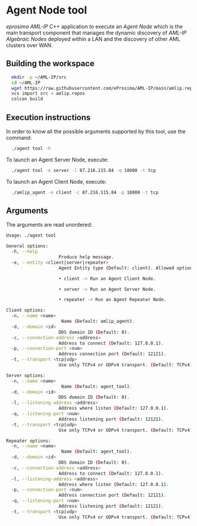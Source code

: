 # Agent Node tool

*eprosima AML-IP* C++ application to execute an *Agent Node* which is the main transport component that manages the dynamic discovery of *AML-IP Algebraic Nodes* deployed within a LAN and the discovery of other AML clusters over WAN.

## Building the workspace

```sh
  mkdir -p ~/AML-IP/src
  cd ~/AML-IP
  wget https://raw.githubusercontent.com/eProsima/AML-IP/main/amlip.repos
  vcs import src < amlip.repos
  colcon build
```

## Execution instructions

In order to know all the possible arguments supported by this tool, use the command:

```sh
  ./agent tool -h
```

To launch an Agent Server Node, execute:

```sh
  ./agent tool -e server -l 87.216.115.84 -q 18000 -t tcp
```

To launch an Agent Client Node, execute:

```sh
  ./amlip_agent -e client -c 87.216.115.84 -p 18000 -t tcp
```

## Arguments

The arguments are read unordered:

```sh
Usage: ./agent tool

General options:
  -h, --help
                    Produce help message.
  -e, --entity <client|server|repeater>
                    Agent Entity type (Default: client). Allowed options:

                    • client -> Run an Agent Client Node.

                    • server -> Run an Agent Server Node.

                    • repeater -> Run an Agent Repeater Node.

Client options:
  -n, --name <name>
                     Name (Default: amlip_agent).
  -d, --domain <id>
                    DDS domain ID (Default: 0).
  -c, --connection-address <address>
                    Address to connect (Default: 127.0.0.1).
  -p, --connection-port <num>
                    Address connection port (Default: 12121).
  -t, --transport <tcp|udp>
                    Use only TCPv4 or UDPv4 transport. (Default: TCPv4).

Server options:
  -n, --name <name>
                     Name (Default: agent_tool).
  -d, --domain <id>
                    DDS domain ID (Default: 0).
  -l, --listening-address <address>
                    Address where listen (Default: 127.0.0.1).
  -q, --listening-port <num>
                    Address listening port (Default: 12121).
  -t, --transport <tcp|udp>
                    Use only TCPv4 or UDPv4 transport. (Default: TCPv4).

Repeater options:
  -n, --name <name>
                     Name (Default: agent_tool).
  -d, --domain <id>
                    DDS domain ID (Default: 0).
  -c, --connection-address <address>
                    Address to connect (Default: 127.0.0.1).
  -l, --listening-address <address>
                    Address where listen (Default: 127.0.0.1).
  -p, --connection-port <num>
                    Address connection port (Default: 12121).
  -q, --listening-port <num>
                    Address listening port (Default: 12121).
  -t, --transport <tcp|udp>
                    Use only TCPv4 or UDPv4 transport. (Default: TCPv4).
```
